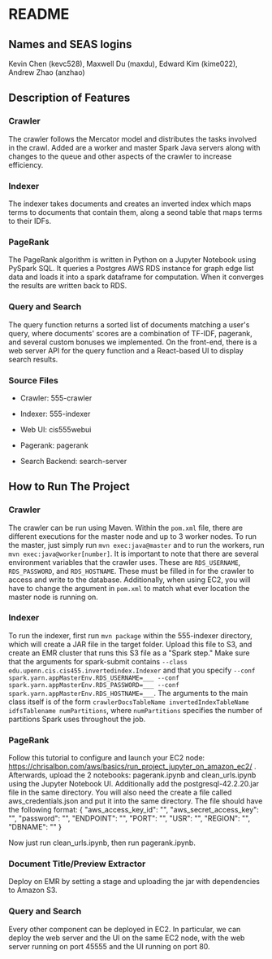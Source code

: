 # README

## Names and SEAS logins

Kevin Chen (kevc528), Maxwell Du (maxdu), Edward Kim (kime022), Andrew Zhao (anzhao)

## Description of Features

### Crawler

The crawler follows the Mercator model and distributes the tasks involved in the crawl. Added are a worker and master Spark Java servers along with changes to the queue and other aspects of the crawler to increase efficiency.

### Indexer
The indexer takes documents and creates an inverted index which maps terms to documents that contain them, along a seond table that maps terms to their IDFs. 

### PageRank

The PageRank algorithm is written in Python on a Jupyter Notebook using PySpark SQL. It queries a Postgres AWS RDS instance for graph edge list
data and loads it into a spark dataframe for computation. When it converges the results are written back to RDS.

### Query and Search

The query function returns a sorted list of documents matching a user's query, where documents' scores are a combination of TF-IDF, pagerank, and several custom bonuses we implemented. On the front-end, there is a web server API for the query function and a React-based UI to display search results.

### Source Files

* Crawler: 555-crawler

* Indexer: 555-indexer

* Web UI: cis555webui

* Pagerank: pagerank

* Search Backend: search-server

## How to Run The Project

### Crawler

The crawler can be run using Maven. Within the `pom.xml` file, there are different executions for the master node and up to 3 worker nodes.
To run the master, just simply run `mvn exec:java@master` and to run the workers, run `mvn exec:java@worker[number]`.
It is important to note that there are several environment variables that the crawler uses. These are `RDS_USERNAME`, `RDS_PASSWORD`,
and `RDS_HOSTNAME`. These must be filled in for the crawler to access and write to the database. Additionally,
when using EC2, you will have to change the argument in `pom.xml` to match what ever location the master node is running on.

### Indexer
To run the indexer, first run `mvn package` within the 555-indexer directory, which will create a JAR file in the target folder. Upload this file to S3, and create an EMR cluster that runs this S3 file as a "Spark step." Make sure that the arguments for spark-submit contains ``--class edu.upenn.cis.cis455.invertedindex.Indexer`` and that you specify ``--conf spark.yarn.appMasterEnv.RDS_USERNAME=___ --conf spark.yarn.appMasterEnv.RDS_PASSWORD=___ --conf spark.yarn.appMasterEnv.RDS_HOSTNAME=___``. The arguments to the main class itself is of the form ``crawlerDocsTableName invertedIndexTableName idfsTablename numPartitions``, where ``numPartitions`` specifies the number of partitions Spark uses throughout the job. 

### PageRank

Follow this tutorial to configure and launch your EC2 node: https://chrisalbon.com/aws/basics/run_project_jupyter_on_amazon_ec2/ . Afterwards,
upload the 2 notebooks: pagerank.ipynb and clean_urls.ipynb using the Jupyter Notebook UI. Additionally add the postgresql-42.2.20.jar file in
the same directory. You will also need the create a file called aws_credentials.json and put it into the same directory. The file should have the
following format:
{
"aws_access_key_id": "",
"aws_secret_access_key": "",
"password": "",
"ENDPOINT": "",
"PORT": "",
"USR": "",
"REGION": "",
"DBNAME": ""
}

Now just run clean_urls.ipynb, then run pagerank.ipynb.

### Document Title/Preview Extractor

Deploy on EMR by setting a stage and uploading the jar with dependencies to Amazon S3.

### Query and Search

Every other component can be deployed in EC2.
In particular, we can deploy the web server and the UI on the same EC2 node,
with the web server running on port 45555 and the UI running on port 80.

